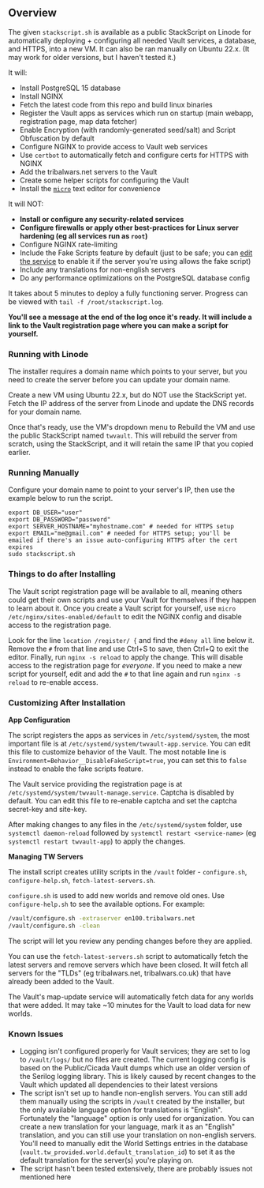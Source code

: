 ## Overview

The given `stackscript.sh` is available as a public StackScript on Linode for automatically deploying + configuring all needed Vault services, a database, and HTTPS, into a new VM. It can also be ran manually on Ubuntu 22.x. (It may work for older versions, but I haven't tested it.)

It will:

- Install PostgreSQL 15 database
- Install NGINX
- Fetch the latest code from this repo and build linux binaries
- Register the Vault apps as services which run on startup (main webapp, registration page, map data fetcher)
- Enable Encryption (with randomly-generated seed/salt) and Script Obfuscation by default
- Configure NGINX to provide access to Vault web services
- Use `certbot` to automatically fetch and configure certs for HTTPS with NGINX
- Add the tribalwars.net servers to the Vault
- Create some helper scripts for configuring the Vault
- Install the [`micro`](https://micro-editor.github.io/) text editor for convenience

It will NOT:

- **Install or configure any security-related services**
- **Configure firewalls or apply other best-practices for Linux server hardening (eg all services run as `root`)**
- Configure NGINX rate-limiting
- Include the Fake Scripts feature by default (just to be safe; you can [edit the service](#customizing-after-installation) to enable it if the server you're using allows the fake script)
- Include any translations for non-english servers
- Do any performance optimizations on the PostgreSQL database config

It takes about 5 minutes to deploy a fully functioning server. Progress can be viewed with `tail -f /root/stackscript.log`.

**You'll see a message at the end of the log once it's ready. It will include a link to the Vault registration page where you can make a script for yourself.**

### Running with Linode

The installer requires a domain name which points to your server, but you need to create the server before you can update your domain name.

Create a new VM using Ubuntu 22.x, but do NOT use the StackScript yet. Fetch the IP address of the server from Linode and update the DNS records for your domain name.

Once that's ready, use the VM's dropdown menu to Rebuild the VM and use the public StackScript named `twvault`. This will rebuild the server from scratch, using the StackScript, and it will retain the same IP that you copied earlier.

### Running Manually

Configure your domain name to point to your server's IP, then use the example below to run the script.

```
export DB_USER="user"
export DB_PASSWORD="password"
export SERVER_HOSTNAME="myhostname.com" # needed for HTTPS setup
export EMAIL="me@gmail.com" # needed for HTTPS setup; you'll be emailed if there's an issue auto-configuring HTTPS after the cert expires
sudo stackscript.sh
```

### Things to do after Installing

The Vault script registration page will be available to all, meaning others could get their own scripts and use your Vault for themselves if they happen to learn about it. Once you create a Vault script for yourself, use `micro /etc/nginx/sites-enabled/default` to edit the NGINX config and disable access to the registration page.

Look for the line `location /register/ {` and find the `#deny all` line below it. Remove the `#` from that line and use Ctrl+S to save, then Ctrl+Q to exit the editor. Finally, run `nginx -s reload` to apply the change. This will disable access to the registration page for _everyone_. If you need to make a new script for yourself, edit and add the `#` to that line again and run `nginx -s reload` to re-enable access.

### Customizing After Installation

**App Configuration**

The script registers the apps as services in `/etc/systemd/system`, the most important file is at `/etc/systemd/system/twvault-app.service`. You can edit this file to customize behavior of the Vault. The most notable line is `Environment=Behavior__DisableFakeScript=true`, you can set this to `false` instead to enable the fake scripts feature.

The Vault service providing the registration page is at `/etc/systemd/system/twvault-manage.service`. Captcha is disabled by default. You can edit this file to re-enable captcha and set the captcha secret-key and site-key.

After making changes to any files in the `/etc/systemd/system` folder, use `systemctl daemon-reload` followed by `systemctl restart <service-name>` (eg `systemctl restart twvault-app`) to apply the changes.

**Managing TW Servers**

The install script creates utility scripts in the `/vault` folder - `configure.sh`, `configure-help.sh`, `fetch-latest-servers.sh`.

`configure.sh` is used to add new worlds and remove old ones. Use `configure-help.sh` to see the available options. For example:

```bash
/vault/configure.sh -extraserver en100.tribalwars.net
/vault/configure.sh -clean
```

The script will let you review any pending changes before they are applied.

You can use the `fetch-latest-servers.sh` script to automatically fetch the latest servers and remove servers which have been closed. It will fetch all servers for the "TLDs" (eg tribalwars.net, tribalwars.co.uk) that have already been added to the Vault.

The Vault's map-update service will automatically fetch data for any worlds that were added. It may take ~10 minutes for the Vault to load data for new worlds.

### Known Issues

- Logging isn't configured properly for Vault services; they are set to log to `/vault/logs/` but no files are created. The current logging config is based on the Public/Cicada Vault dumps which use an older version of the Serilog logging library. This is likely caused by recent changes to the Vault which updated all dependencies to their latest versions
- The script isn't set up to handle non-english servers. You can still add them manually using the scripts in `/vault` created by the installer, but the only available language option for translations is "English". Fortunately the "language" option is only used for organization. You can create a new translation for your language, mark it as an "English" translation, and you can still use your translation on non-english servers. You'll need to manually edit the World Settings entries in the database (`vault.tw_provided.world.default_translation_id`) to set it as the default translation for the server(s) you're playing on.
- The script hasn't been tested extensively, there are probably issues not mentioned here
